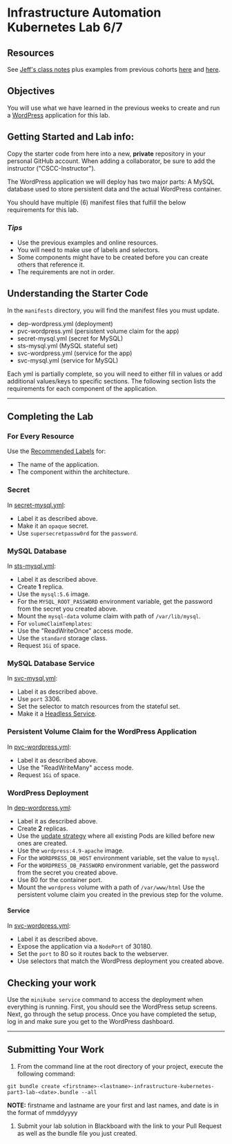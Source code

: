 # Infrastructure Automation Kubernetes Lab 6/7

## Resources

See [Jeff's class notes](https://github.com/jeff-anderson-cscc/intro-to-kubernetes) plus examples from previous cohorts [here](https://github.com/ColumbusStateWorkforceInnovation/infrastructure-kubernetes-week3-examples) and [here](https://github.com/ColumbusStateWorkforceInnovation/infrastructure-kubernetes-week4-examples).

## Objectives

You will use what we have learned in the previous weeks to create and run a [WordPress](https://hub.docker.com/_/wordpress) application for this lab.

## Getting Started and Lab info:

Copy the starter code from here into a new, __private__ repository in your personal GitHub account. When adding a collaborator, be sure to add the instructor ("CSCC-Instructor").

The WordPress application we will deploy has two major parts: A MySQL database used to store persistent data and the actual WordPress container.

You should have multiple (6) manifest files that fulfill the below requirements for this lab.

### *Tips*
- Use the previous examples and online resources.
- You will need to make use of labels and selectors.
- Some components might have to be created before you can create others that reference it.
- The requirements are not in order.


## Understanding the Starter Code

In the `manifests` directory, you will find the manifest files you must update.

- dep-wordpress.yml (deployment)
- pvc-wordpress.yml (persistent volume claim for the app)
- secret-mysql.yml (secret for MySQL)
- sts-mysql.yml (MySQL stateful set)
- svc-wordpress.yml (service for the app)
- svc-mysql.yml (service for MySQL)

Each yml is partially complete, so you will need to either fill in values or add additional values/keys to specific sections. The following section lists the requirements for each component of the application.

---

## Completing the Lab

### For Every Resource

Use the [Recommended Labels](https://kubernetes.io/docs/concepts/overview/working-with-objects/common-labels/) for:
 - The name of the application.
 - The component within the architecture.

### Secret

In [secret-mysql.yml](./manifests/secret-mysql.yml):
- Label it as described above.
- Make it an `opaque` secret.
- Use `supersecretpassw0rd` for the `password`.

### MySQL Database

In [sts-mysql.yml](./manifests/sts-mysql.yml):
- Label it as described above.
- Create **1** replica.
- Use the `mysql:5.6` image.
- For the `MYSQL_ROOT_PASSWORD` environment variable, get the password from the secret you created above.
- Mount the `mysql-data` volume claim with path of `/var/lib/mysql`.
- For `volumeClaimTemplates`:
 - Use the "ReadWriteOnce" access mode.
 - Use the `standard` storage class.
 - Request `1Gi` of space.

### MySQL Database Service

In [svc-mysql.yml](./manifests/svc-mysql.yml):
- Label it as described above.
- Use `port` 3306.
- Set the selector to match resources from the stateful set.
- Make it a [Headless Service](https://kubernetes.io/docs/concepts/services-networking/service/#headless-services).

### Persistent Volume Claim for the WordPress Application

In [pvc-wordpress.yml](./manifests/pvc-wordpress.yml):
- Label it as described above.
- Use the "ReadWriteMany" access mode.
- Request `1Gi` of space.

### WordPress Deployment

In [dep-wordpress.yml](./manifests/dep-wordpress.yml):
- Label it as described above.
- Create **2** replicas.
- Use the [update strategy](https://kubernetes.io/docs/concepts/workloads/controllers/deployment/#strategy) where all existing Pods are killed before new ones are created.
- Use the `wordpress:4.9-apache` image.
- For the `WORDPRESS_DB_HOST` environment variable, set the value to `mysql`.
- For the `WORDPRESS_DB_PASSWORD` environment variable, get the password from the secret you created above.
- Use 80 for the container port.
- Mount the `wordpress` volume with a path of `/var/www/html`
Use the persistent volume claim you created in the previous step for the volume.


#### Service

In [svc-wordpress.yml](./manifests/svc-wordpress.yml):
- Label it as described above.
- Expose the application via a `NodePort` of 30180.
- Set the `port` to 80 so it routes back to the webserver.
- Use selectors that match the WordPress deployment you created above.

## Checking your work

Use the `minikube service` command to access the deployment when everything is running. First, you should see the WordPress setup screens. Next, go through the setup process. Once you have completed the setup, log in and make sure you get to the WordPress dashboard.

---

## Submitting Your Work

1. From the command line at the root directory of your project, execute the following command: 
 ```
 git bundle create <firstname>-<lastname>-infrastructure-kubernetes-part3-lab-<date>.bundle --all
 ```
 __NOTE:__ firstname and lastname are your first and last names, and date is in the format of mmddyyyy
 
1. Submit your lab solution in Blackboard with the link to your Pull Request as well as the bundle file you just created.